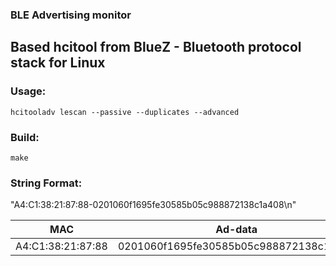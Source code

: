 ### BLE Advertising monitor
Based hcitool from BlueZ - Bluetooth protocol stack for Linux
---

### Usage:

```
hcitooladv lescan --passive --duplicates --advanced
```

### Build:

```
make
```

### String Format:

"A4:C1:38:21:87:88-0201060f1695fe30585b05c988872138c1a408\n"

| MAC          | Ad-data                                      |
| ------------ | -------------------------------------------- |
| A4:C1:38:21:87:88 | 0201060f1695fe30585b05c988872138c1a408 |




